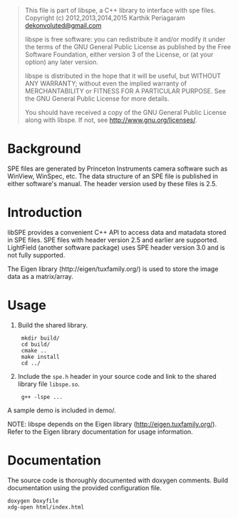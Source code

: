 > This file is part of libspe, a C++ library to interface with spe files.
> Copyright (c) 2012,2013,2014,2015 Karthik Periagaram <dekonvoluted@gmail.com>
>
> libspe is free software: you can redistribute it and/or modify
> it under the terms of the GNU General Public License as published by
> the Free Software Foundation, either version 3 of the License, or
> (at your option) any later version.
>
> libspe is distributed in the hope that it will be useful,
> but WITHOUT ANY WARRANTY; without even the implied warranty of
> MERCHANTABILITY or FITNESS FOR A PARTICULAR PURPOSE.  See the
> GNU General Public License for more details.
>
> You should have received a copy of the GNU General Public License
> along with libspe.  If not, see <http://www.gnu.org/licenses/>.

# Background

SPE files are generated by Princeton Instruments camera software such as WinView, WinSpec, etc.
The data structure of an SPE file is published in either software's manual.
The header version used by these files is 2.5.

# Introduction

libSPE provides a convenient C++ API to access data and matadata stored in SPE files.
SPE files with header version 2.5 and earlier are supported.
LightField (another software package) uses SPE header version 3.0 and is not fully supported.

The Eigen library (http://eigen/tuxfamily.org/) is used to store the image data as a matrix/array.

# Usage

1. Build the shared library.

        mkdir build/
        cd build/
        cmake ..
        make install
        cd ../

2. Include the `spe.h` header in your source code and link to the shared library file `libspe.so`.

        g++ -lspe ...

A sample demo is included in demo/.

NOTE: libspe depends on the Eigen library (http://eigen.tuxfamily.org/).
Refer to the Eigen library documentation for usage information.

# Documentation

The source code is thoroughly documented with doxygen comments.
Build documentation using the provided configuration file.

    doxygen Doxyfile
    xdg-open html/index.html

